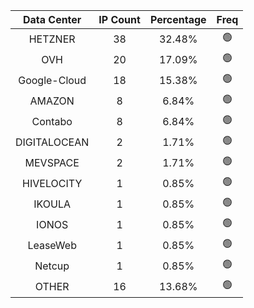 | Data Center | IP Count | Percentage | Freq |
|:------------:|:--------:|:-----------:|:-----:|
| HETZNER | 38 | 32.48% | 🟢 |
| OVH | 20 | 17.09% | 🟢 |
| Google-Cloud | 18 | 15.38% | 🟢 |
| AMAZON | 8 | 6.84% | 🟢 |
| Contabo | 8 | 6.84% | 🟢 |
| DIGITALOCEAN | 2 | 1.71% | 🟢 |
| MEVSPACE | 2 | 1.71% | 🟢 |
| HIVELOCITY | 1 | 0.85% | 🟢 |
| IKOULA | 1 | 0.85% | 🟢 |
| IONOS | 1 | 0.85% | 🟢 |
| LeaseWeb | 1 | 0.85% | 🟢 |
| Netcup | 1 | 0.85% | 🟢 |
| OTHER | 16 | 13.68% | 🟢 |